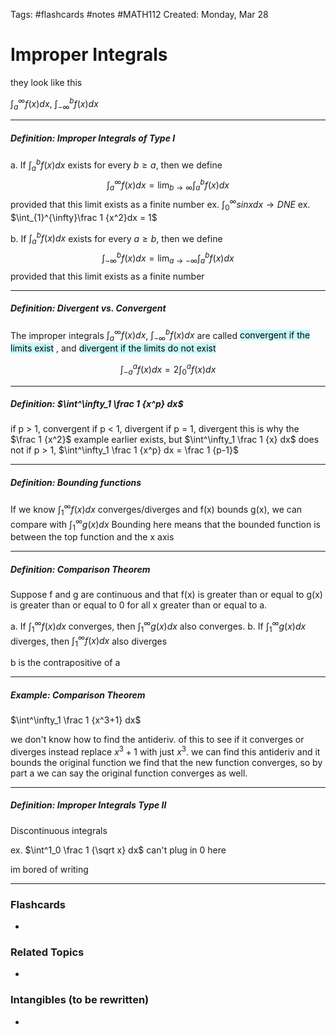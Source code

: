 Tags: #flashcards #notes #MATH112
Created: Monday, Mar 28

# Improper Integrals
they look like this

$\int_{a}^{\infty}f(x)dx$,  $\int_{-\infty}^{b}f(x)dx$


---
##### Definition: Improper Integrals of Type I
a. If $\int_{a}^{b}f(x)dx$ exists for every $b \geq a$, then we define 
$$\int_{a}^{\infty}f(x)dx = \lim_{b \to \infty}\int_{a}^{b}f(x)dx$$
provided that this limit exists as a finite number
ex. $\int_{0}^{\infty}sinxdx → DNE$
ex. $\int_{1}^{\infty}\frac 1 {x^2}dx = 1$

b. If $\int_{a}^{b}f(x)dx$ exists for every $a \geq b$, then we define
$$\int_{-\infty}^{b}f(x)dx = \lim_{a \to -\infty}\int_{a}^{b}f(x)dx$$
provided that this limit exists as a finite number

---
##### Definition: Divergent vs. Convergent
The improper integrals $\int_{a}^{\infty}f(x)dx$,  $\int_{-\infty}^{b}f(x)dx$ are called <mark style="background: #ABF7F7A6;">convergent if the limits exist</mark> , and <mark style="background: #ABF7F7A6;">divergent if the limits do not exist</mark> 

$$
\int_{-a}^{a}f(x)dx = 2\int_{ 0 }^{a}f(x)dx
$$

---

##### Definition: $\int^\infty_1 \frac 1 {x^p} dx$
if p > 1, convergent
if p < 1, divergent
if p = 1, divergent
this is why the $\frac 1 {x^2}$ example earlier exists, but $\int^\infty_1 \frac 1 {x} dx$ does not
if p > 1, $\int^\infty_1 \frac 1 {x^p} dx = \frac 1 {p-1}$

---
##### Definition: Bounding functions
If we know $\int^\infty_1 f(x) dx$ converges/diverges and f(x) bounds g(x), we can compare with $\int^\infty_1 g(x) dx$
Bounding here means that the bounded function is between the top function and the x axis

---
##### Definition: Comparison Theorem
Suppose f and g are continuous and that f(x) is greater than or equal to g(x) is greater than or equal to 0 for all x greater than or equal to a.

a. If $\int^\infty_1 f(x) dx$ converges, then $\int^\infty_1 g(x) dx$ also converges.
b. If $\int^\infty_1 g(x) dx$ diverges, then $\int^\infty_1 f(x) dx$ also diverges

b is the contrapositive of a

---
##### Example: Comparison Theorem
$\int^\infty_1 \frac 1 {x^3+1} dx$

we don't know how to find the antideriv. of this to see if it converges or diverges
instead replace $x^3+1$ with just $x^3$. we can find this antideriv and it bounds the original function
we find that the new function converges, so by part a we can say the original function converges as well.

---
##### Definition: Improper Integrals Type II
Discontinuous integrals

ex. $\int^1_0 \frac 1 {\sqrt x} dx$ can't plug in 0 here

im bored of writing

---






### Flashcards
- 


### Related Topics
- 

### Intangibles (to be rewritten)
- 